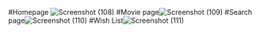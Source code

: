 #Homepage
![Screenshot (108)](https://user-images.githubusercontent.com/89335989/173306804-b5142480-2ae0-47f4-ad24-d97a55850b03.png)
#Movie page![Screenshot (109)](https://user-images.githubusercontent.com/89335989/173306929-a2e5f261-9f62-4b1b-9717-19f33a44b6e3.png)
#Search page![Screenshot (110)](https://user-images.githubusercontent.com/89335989/173306973-5441713a-9181-4fa5-bfc5-557911f4af0c.png)
#Wish List![Screenshot (111)](https://user-images.githubusercontent.com/89335989/173307025-f6a33653-d92a-4b41-9db3-41261f2a03dd.png)
